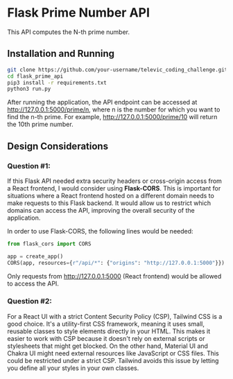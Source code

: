 # Flask Prime Number API
This API computes the N-th prime number.

## Installation and Running
```bash
git clone https://github.com/your-username/televic_coding_challenge.git
cd flask_prime_api
pip3 install -r requirements.txt
python3 run.py
```
After running the application, the API endpoint can be accessed at http://127.0.0.1:5000/prime/n, where n is the number for which you want to find the n-th prime. For example, http://127.0.0.1:5000/prime/10 will return the 10th prime number.

## Design Considerations

### Question #1:

If this Flask API needed extra security headers or cross-origin access from a React frontend, I would consider using **Flask-CORS**. This is important for situations where a React frontend hosted on a different domain needs to make requests to this Flask backend. It would allow us to restrict which domains can access the API, improving the overall security of the application.

In order to use Flask-CORS, the following lines would be needed:
```python
from flask_cors import CORS

app = create_app()
CORS(app, resources={r"/api/*": {"origins": "http://127.0.0.1:5000"}})
```
Only requests from http://127.0.0.1:5000 (React frontend) would be allowed to access the API.



### Question #2:

For a React UI with a strict Content Security Policy (CSP), Tailwind CSS is a good choice. It's a utility-first CSS framework, meaning it uses small, reusable classes to style elements directly in your HTML. This makes it easier to work with CSP because it doesn't rely on external scripts or stylesheets that might get blocked. On the other hand, Material UI and Chakra UI might need external resources like JavaScript or CSS files. This could be restricted under a strict CSP. Tailwind avoids this issue by letting you define all your styles in your own classes.


